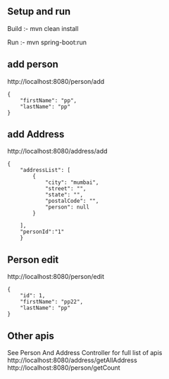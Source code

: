 ## Setup and run
Build :- mvn clean install

Run :- mvn spring-boot:run

## add person 
http://localhost:8080/person/add
```
{
    "firstName": "pp",
    "lastName": "pp"
}
```
## add Address
http://localhost:8080/address/add
```
{
    "addressList": [
        {
            "city": "mumbai",
            "street": "",
            "state": "",
            "postalCode": "",
            "person": null
        }
        
    ],
    "personId":"1"
    }

```

## Person edit
http://localhost:8080/person/edit
```
{
    "id": 1,
    "firstName": "pp22",
    "lastName": "pp"
}
```


## Other apis 
See Person And Address Controller for full list of apis <br>
http://localhost:8080/address/getAllAddress <br>
http://localhost:8080/person/getCount
